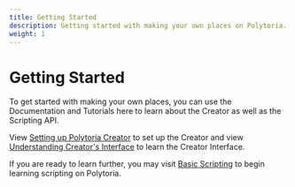 ```yaml
---
title: Getting Started
description: Getting started with making your own places on Polytoria.
weight: 1
---
```


# Getting Started

To get started with making your own places, you can use the Documentation and Tutorials here to learn about the Creator as well as the Scripting API.

View [Setting up Polytoria Creator](/tutorials/getting-started/creator-setup/) to set up the Creator and view [Understanding Creator's Interface](/tutorials/getting-started/creator-interface/) to learn the Creator Interface.

If you are ready to learn further, you may visit [Basic Scripting](/tutorials/basic-scripting/) to begin learning scripting on Polytoria.

